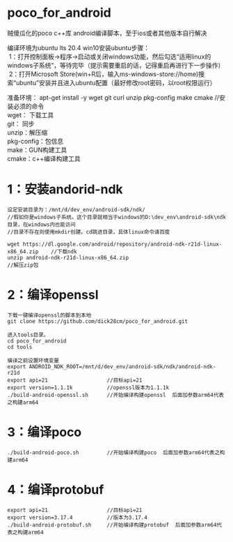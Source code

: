 # poco_for_android
贼傻瓜化的poco c++库 android编译脚本，至于ios或者其他版本自行解决

编译环境为ubuntu lts 20.4 
win10安装ubuntu步骤：  
   &nbsp;1：打开控制面板->程序->启动或关闭windows功能，然后勾选“适用linux的windows子系统”，等待完毕（提示需要重启的话，记得重启再进行下一步操作）    
   &nbsp;2：打开Microsoft Store(win+R后，输入ms-windows-store://home)搜索“ubuntu”安装并且进入ubuntu配置（最好修改root密码，以root权限运行）    

准备环境： apt-get install -y wget git curl unzip pkg-config  make cmake  //安装必须的命令    
     wget： 下载工具  
     git： 同步  
     unzip：解压缩   
     pkg-config：包信息    
     make：GUN构建工具   
     cmake：c++编译构建工具   

# 1：安装andorid-ndk     
    设定安装目录为：/mnt/d/dev_env/android-sdk/ndk/    
    //假如你是windows子系统。这个目录就相当于windows的D:\dev_env\android-sdk\ndk目录，在windows内也能访问
    //目录不存在则使用mkdir创建。cd跳进目录，具体linux命令请百度
    
    wget https://dl.google.com/android/repository/android-ndk-r21d-linux-x86_64.zip    //下载ndk   
    unzip android-ndk-r21d-linux-x86_64.zip                                            //解压zip包   
      
# 2：编译openssl     
    下载一键编译openssl的脚本到本地
    git clone https://github.com/dick28cm/poco_for_android.git
    
    进入tools目录。
    cd poco_for_android
    cd tools
    
    编译之前设置环境变量
    export ANDROID_NDK_ROOT=/mnt/d/dev_env/android-sdk/ndk/android-ndk-r21d
    export api=21                   //目标api=21
    export version=1.1.1k           //openssl版本为1.1.1k 
    ./build-android-openssl.sh      //开始编译构建openssl  后面加参数arm64代表之构建arm64

# 3：编译poco     
    ./build-android-poco.sh         //开始编译构建poco  后面加参数arm64代表之构建arm64

# 4：编译protobuf
    export api=21                   //目标api=21
    export version=3.17.4           //版本为3.17.4
    ./build-android-protobuf.sh     //开始编译构建protobuf  后面加参数arm64代表之构建arm64
